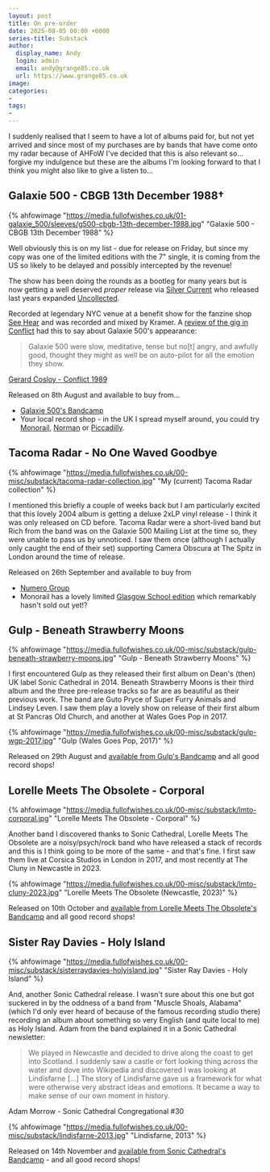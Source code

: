 ```yaml
---
layout: post
title: On pre-order
date: 2025-08-05 00:00 +0000
series-title: Substack
author:
  display_name: Andy
  login: admin
  email: andy@grange85.co.uk
  url: https://www.grange85.co.uk
image:
categories:
-
tags:
-
---
```

I suddenly realised that I seem to have a lot of albums paid for, but not yet arrived and since most of my purchases are by bands that have come onto my radar because of AHFoW I've decided that this is also relevant so... forgive my indulgence but these are the albums I'm looking forward to that I think you might also like to give a listen to...

## Galaxie 500 - CBGB 13th December 1988&dagger;

{% ahfowimage "https://media.fullofwishes.co.uk/01-galaxie_500/sleeves/g500-cbgb-13th-december-1988.jpg" "Galaxie 500 - CBGB 13th December 1988" %}

Well obviously this is on my list - due for release on Friday, but since my copy was one of the limited editions with the 7" single, it is coming from the US so likely to be delayed and possibly intercepted by the revenue! 

The show has been doing the rounds as a bootleg for many years but is now getting a well deserved _proper_ release via [Silver Current](https://silvercurrent.bandcamp.com/) who released last years expanded [Uncollected](https://galaxie500.bandcamp.com/album/uncollected-noise-new-york-88-90).

Recorded at legendary NYC venue at a benefit show for the fanzine shop [See Hear](https://animalnewyork.com/2024/11/18/the-oral-history-of-see-hear-nycs-underground-zine-mecca/) and was recorded and mixed by Kramer. A [review of the gig in Conflict](https://i0.wp.com/animalnewyork.com/wp-content/uploads/2024/11/Benefit-show-review-by-Gerard-Cosloy-from-Conflict-Fanzine_animal.jpg?resize=768%2C889&ssl=1) had this to say about Galaxie 500's appearance:

<blockquote>
Galaxie 500 were slow, meditative, tense but no[t] angry, and awfully good, thought they might as well be on auto-pilot for all the emotion they show.
</blockquote>
<p class="caption"><a href="https://animalnewyork.com/2024/11/18/the-oral-history-of-see-hear-nycs-underground-zine-mecca/">Gerard Cosloy - Conflict 1989</a></p>

Released on 8th August and available to buy from...
 - [Galaxie 500's Bandcamp](https://galaxie500.bandcamp.com/album/cbgb-121388)
 - Your local record shop - in the UK I spread myself around, you could try [Monorail](https://monorailmusic.com/product/cbgb-12-13-88/?mc_cid=77807857dc), [Norman](https://www.normanrecords.com/records/209886-galaxie-500-cbgb-121388) or [Piccadilly](https://www.piccadillyrecords.com/161734/Galaxie-500-CBGB-121388-Silver-Current-Records).

## Tacoma Radar - No One Waved Goodbye

{% ahfowimage "https://media.fullofwishes.co.uk/00-misc/substack/tacoma-radar-collection.jpg" "My (current) Tacoma Radar collection" %}

I mentioned this briefly a couple of weeks back but I am particularly excited that this lovely 2004 album is getting a deluxe 2xLP vinyl release - I think it was only released on CD before. Tacoma Radar were a short-lived band but Rich from the band was on the Galaxie 500 Mailing List at the time so, they were unable to pass us by unnoticed. I saw them once (although I actually only caught the end of their set) supporting Camera Obscura at The Spitz in London around the time of release.

Released on 26th September and available to buy from
 - [Numero Group](https://numerogroup.com/products/no-one-waved-goodbye)
 - Monorail has a lovely limited [Glasgow School edition](https://monorailmusic.com/product/no-one-waved-goodbye/?mc_cid=c4d74a018b) which remarkably hasn't sold out yet!?

## Gulp - Beneath Strawberry Moons

{% ahfowimage "https://media.fullofwishes.co.uk/00-misc/substack/gulp-beneath-strawberry-moons.jpg" "Gulp - Beneath Strawberry Moons" %}

I first encountered Gulp as they released their first album on Dean's (then) UK label Sonic Cathedral in 2014. Beneath Strawberry Moons is their third album and the three pre-release tracks so far are as beautiful as their previous work. The band are Guto Pryce of Super Furry Animals and Lindsey Leven. I saw them play a lovely show on release of their first album at St Pancras Old Church, and another at Wales Goes Pop in 2017.

{% ahfowimage "https://media.fullofwishes.co.uk/00-misc/substack/gulp-wgp-2017.jpg" "Gulp (Wales Goes Pop, 2017)" %}

Released on 29th August and [available from Gulp's Bandcamp](https://gulp1.bandcamp.com/album/beneath-strawberry-moons) and all good record shops!

## Lorelle Meets The Obsolete - Corporal

{% ahfowimage "https://media.fullofwishes.co.uk/00-misc/substack/lmto-corporal.jpg" "Lorelle Meets The Obsolete - Corporal" %}

Another band I discovered thanks to Sonic Cathedral, Lorelle Meets The Obsolete are a noisy/psych/rock band who have released a stack of records and this is I think going to be more of the same - and that's fine. I first saw them live at Corsica Studios in London in 2017, and most recently at The Cluny in Newcastle in 2023.

{% ahfowimage "https://media.fullofwishes.co.uk/00-misc/substack/lmto-cluny-2023.jpg" "Lorelle Meets The Obsolete (Newcastle, 2023)" %}

Released on 10th October and [available from Lorelle Meets The Obsolete's Bandcamp](https://obsoletelorelle.bandcamp.com/album/corporal) and all good record shops!

## Sister Ray Davies - Holy Island

{% ahfowimage "https://media.fullofwishes.co.uk/00-misc/substack/sisterraydavies-holyisland.jpg" "Sister Ray Davies - Holy Island" %}

And, another Sonic Cathedral release. I wasn't sure about this one but got suckered in by the oddness of a band from "Muscle Shoals, Alabama" (which I'd only ever heard of because of the famous recording studio there) recording an album about something so very English (and quite local to me) as Holy Island. Adam from the band explained it in a Sonic Cathedral newsletter:

<blockquote>
We played in Newcastle and decided to drive along the coast to get into Scotland. I suddenly saw a castle or fort looking thing across the water and dove into Wikipedia and discovered I was looking at Lindisfarne [...] The story of Lindisfarne gave us a framework for what were otherwise very abstract ideas and emotions. It became a way to make sense of our own moment in history.
</blockquote>
<p class="caption">Adam Morrow - Sonic Cathedral Congregational #30</p>

{% ahfowimage "https://media.fullofwishes.co.uk/00-misc/substack/lindisfarne-2013.jpg" "Lindisfarne, 2013" %}

Released on 14th November and [available from Sonic Cathedral's Bandcamp](https://sisterraydavies.bandcamp.com/album/holy-island) - and all good record shops!
